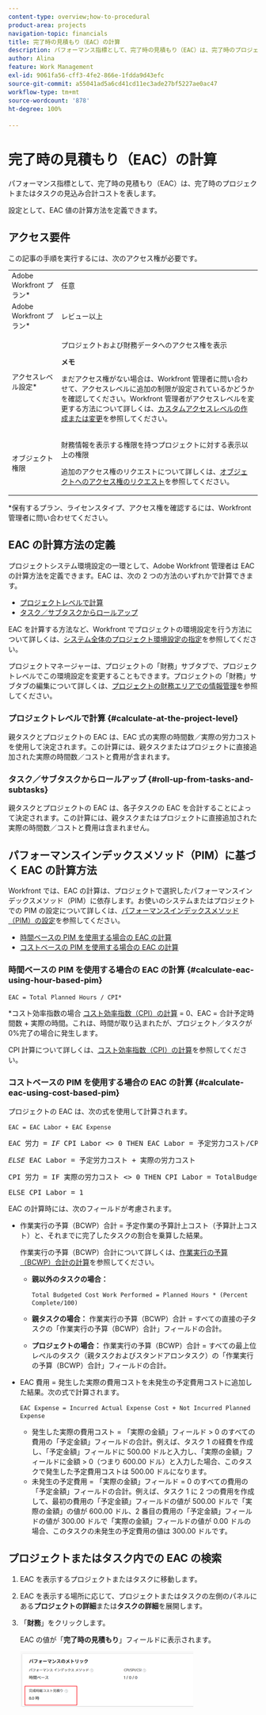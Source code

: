 ```yaml
---
content-type: overview;how-to-procedural
product-area: projects
navigation-topic: financials
title: 完了時の見積もり（EAC）の計算
description: パフォーマンス指標として、完了時の見積もり（EAC）は、完了時のプロジェクトまたはタスクの見込み合計コストを表します。
author: Alina
feature: Work Management
exl-id: 9061fa56-cff3-4fe2-866e-1fdda9d43efc
source-git-commit: a55041ad5a6cd41cd11ec3ade27bf5227ae0ac47
workflow-type: tm+mt
source-wordcount: '878'
ht-degree: 100%

---
```


# 完了時の見積もり（EAC）の計算

<!--
<p data-mc-conditions="QuicksilverOrClassic.Draft mode">(NOTE: Linked to the product. Do not change link!) </p>
-->

パフォーマンス指標として、完了時の見積もり（EAC）は、完了時のプロジェクトまたはタスクの見込み合計コストを表します。

設定として、EAC 値の計算方法を定義できます。 

## アクセス要件

この記事の手順を実行するには、次のアクセス権が必要です。

<table style="table-layout:auto"> 
 <col> 
 <col> 
 <tbody> 
  <tr> 
   <td role="rowheader">Adobe Workfront プラン*</td> 
   <td> <p>任意</p> </td> 
  </tr> 
  <tr> 
   <td role="rowheader">Adobe Workfront プラン*</td> 
   <td> <p>レビュー以上</p> </td> 
  </tr> 
  <tr> 
   <td role="rowheader">アクセスレベル設定*</td> 
   <td> <p>プロジェクトおよび財務データへのアクセス権を表示</p> <p><b>メモ</b>

まだアクセス権がない場合は、Workfront 管理者に問い合わせて、アクセスレベルに追加の制限が設定されているかどうかを確認してください。Workfront 管理者がアクセスレベルを変更する方法について詳しくは、<a href="../../../administration-and-setup/add-users/configure-and-grant-access/create-modify-access-levels.md" class="MCXref xref">カスタムアクセスレベルの作成または変更</a>を参照してください。</p> </td>
</tr> 
  <tr> 
   <td role="rowheader">オブジェクト権限</td> 
   <td> <p>財務情報を表示する権限を持つプロジェクトに対する表示以上の権限</p> <p>追加のアクセス権のリクエストについて詳しくは、<a href="../../../workfront-basics/grant-and-request-access-to-objects/request-access.md" class="MCXref xref">オブジェクトへのアクセス権のリクエスト</a>を参照してください。</p> </td> 
  </tr> 
 </tbody> 
</table>

&#42;保有するプラン、ライセンスタイプ、アクセス権を確認するには、Workfront 管理者に問い合わせてください。

## EAC の計算方法の定義

プロジェクトシステム環境設定の一環として、Adobe Workfront 管理者は EAC の計算方法を定義できます。EAC は、次の 2 つの方法のいずれかで計算できます。

* [プロジェクトレベルで計算](#calculate-at-the-project-level)
* [タスク／サブタスクからロールアップ](#roll-up-from-tasks-and-subtasks)

EAC を計算する方法など、Workfront でプロジェクトの環境設定を行う方法について詳しくは、[システム全体のプロジェクト環境設定の指定](../../../administration-and-setup/set-up-workfront/configure-system-defaults/set-project-preferences.md)を参照してください。

プロジェクトマネージャーは、プロジェクトの「財務」サブタブで、プロジェクトレベルでこの環境設定を変更することもできます。プロジェクトの「財務」サブタブの編集について詳しくは、[プロジェクトの財務エリアでの情報管理](../../../manage-work/projects/project-finances/manage-project-finance-area.md)を参照してください。

### プロジェクトレベルで計算 {#calculate-at-the-project-level}

親タスクとプロジェクトの EAC は、EAC 式の実際の時間数／実際の労力コストを使用して決定されます。この計算には、親タスクまたはプロジェクトに直接追加された実際の時間数／コストと費用が含まれます。

### タスク／サブタスクからロールアップ {#roll-up-from-tasks-and-subtasks}

親タスクとプロジェクトの EAC は、各子タスクの EAC を合計することによって決定されます。この計算には、親タスクまたはプロジェクトに直接追加された実際の時間数／コストと費用は含まれません。

## パフォーマンスインデックスメソッド（PIM）に基づく EAC の計算方法

Workfront では、EAC の計算は、プロジェクトで選択したパフォーマンスインデックスメソッド（PIM）に依存します。お使いのシステムまたはプロジェクトでの PIM の設定について詳しくは、[パフォーマンスインデックスメソッド（PIM）の設定](../../../manage-work/projects/project-finances/set-pim.md)を参照してください。

* [時間ベースの PIM を使用する場合の EAC の計算](#calculate-eac-using-hour-based-pim)
* [コストベースの PIM を使用する場合の EAC の計算](#calculate-eac-using-cost-based-pim)

### 時間ベースの PIM を使用する場合の EAC の計算 {#calculate-eac-using-hour-based-pim}

```
EAC = Total Planned Hours / CPI*
```

&#42;コスト効率指数の場合 [コスト効率指数（CPI）の計算](../../../manage-work/projects/project-finances/calculate-cpi.md) = 0、EAC = 合計予定時間数 + 実際の時間。これは、時間が取り込まれたが、プロジェクト／タスクが 0%完了の場合に発生します。

CPI 計算について詳しくは、[コスト効率指数（CPI）の計算](../../../manage-work/projects/project-finances/calculate-cpi.md)を参照してください。

### コストベースの PIM を使用する場合の EAC の計算 {#calculate-eac-using-cost-based-pim}

プロジェクトの EAC は、次の式を使用して計算されます。

```
EAC = EAC Labor + EAC Expense 
```

<pre>EAC 労力 = <em>IF</em> CPI Labor &lt;&gt; 0 THEN EAC Labor = 予定労力コスト/CPI 労力</pre><pre><em>ELSE</em> EAC Labor = 予定労力コスト + 実際の労力コスト</pre><pre>CPI 労力 = IF 実際の労力コスト &lt;&gt; 0 THEN CPI Labor = TotalBudgetedCostWorkPerformed / 実際の労力コスト</pre><pre>ELSE CPI Labor = 1 </pre>EAC の計算時には、次のフィールドが考慮されます。

* 作業実行の予算（BCWP）合計 = 予定作業の予算計上コスト（予算計上コスト）と、それまでに完了したタスクの割合を乗算した結果。

  作業実行の予算（BCWP）合計について詳しくは、[作業実行の予算（BCWP）合計の計算](../../../manage-work/projects/project-finances/calculate-bcwp.md)を参照してください。

   * **親以外のタスクの場合：**

     ```
     Total Budgeted Cost Work Performed = Planned Hours * (Percent Complete/100)
     ```

   * **親タスクの場合：**
作業実行の予算（BCWP）合計 = すべての直接の子タスクの「作業実行の予算（BCWP）合計」フィールドの合計。

   * **プロジェクトの場合：**
作業実行の予算（BCWP）合計 = すべての最上位レベルのタスク（親タスクおよびスタンドアロンタスク）の「作業実行の予算（BCWP）合計」フィールドの合計。

* EAC 費用 = 発生した実際の費用コストを未発生の予定費用コストに追加した結果。次の式で計算されます。

  ```
  EAC Expense = Incurred Actual Expense Cost + Not Incurred Planned Expense
  ```

   * 発生した実際の費用コスト = 「実際の金額」フィールド > 0 のすべての費用の「予定金額」フィールドの合計。例えば、タスク 1 の経費を作成し、「予定金額」フィールドに 500.00 ドルと入力し、「実際の金額」フィールドに金額 > 0（つまり 600.00 ドル）と入力した場合、このタスクで発生した予定費用コストは 500.00 ドルになります。
   * 未発生の予定費用 = 「実際の金額」フィールド = 0 のすべての費用の「予定金額」フィールドの合計。例えば、タスク 1 に 2 つの費用を作成して、最初の費用の「予定金額」フィールドの値が 500.00 ドルで「実際の金額」の値が 600.00 ドル、2 番目の費用の「予定金額」フィールドの値が 300.00 ドルで「実際の金額」フィールドの値が 0.00 ドルの場合、このタスクの未発生の予定費用の値は 300.00 ドルです。 

## プロジェクトまたはタスク内での EAC の検索

1. EAC を表示するプロジェクトまたはタスクに移動します。
1. EAC を表示する場所に応じて、プロジェクトまたはタスクの左側のパネルにある&#x200B;**プロジェクトの詳細**&#x200B;または&#x200B;**タスクの詳細**&#x200B;を展開します。

1. 「**財務**」をクリックします。

   EAC の値が「**完了時の見積もり**」フィールドに表示されます。

   ![](assets/eac-highlighted-on-project-350x112.png)
